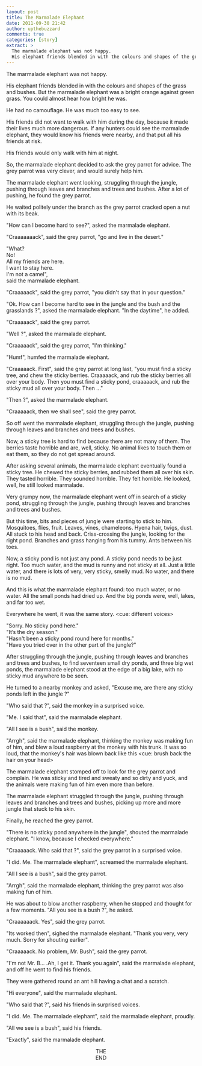 ```yaml
---
layout: post
title: The Marmalade Elephant
date: 2011-09-30 21:42
author: upthebuzzard
comments: true
categories: [story]
extract: >
  The marmalade elephant was not happy.
  His elephant friends blended in with the colours and shapes of the grass and bushes. But the marmalade elephant was a bright orange against green grass. You could almost hear how bright he was.
---
```

The marmalade elephant was not happy.

His elephant friends blended in with the colours and shapes of the grass and bushes. But the marmalade elephant was a bright orange against green grass. You could almost hear how bright he was.

He had no camouflage. He was much too easy to see.

His friends did not want to walk with him during the day, because it made their lives much more dangerous. If any hunters could see the marmalade elephant, they would know his friends were nearby, and that put all his friends at risk.

His friends would only walk with him at night.

So, the marmalade elephant decided to ask the grey parrot for advice. The grey parrot was very clever, and would surely help him.

The marmalade elephant went looking, struggling through the jungle, pushing through leaves and branches and trees and bushes. After a lot of pushing, he found the grey parrot.

He waited politely under the branch as the grey parrot cracked open a nut with its beak.

"How can I become hard to see?", asked the marmalade elephant.

"Craaaaaaack", said the grey parrot, "go and live in the desert."

"What?  
No!  
All my friends are here.  
I want to stay here.  
I'm not a camel",  
said the marmalade elephant.

"Craaaaack", said the grey parrot, "you didn't say that in your question."

"Ok. How can I become hard to see in the jungle and the bush and the grasslands ?", asked the marmalade elephant.
"In the daytime", he added.

"Craaaaack", said the grey parrot.

"Well ?", asked the marmalade elephant.

"Craaaaack", said the grey parrot, "I'm thinking."

"Humf", humfed the marmalade elephant.

"Craaaaack. First", said the grey parrot at long last, "you must find a sticky tree, and chew the sticky berries. Craaaaack, and rub the sticky berries all over your body. Then you must find a sticky pond, craaaaack, and rub the sticky mud all over your body. Then ..."

"Then ?", asked the marmalade elephant.

"Craaaaack, then we shall see", said the grey parrot.

So off went the marmalade elephant, struggling through the jungle, pushing through leaves and branches and trees and bushes.

Now, a sticky tree is hard to find because there are not many of them. The berries taste horrible and are, well, sticky. No animal likes to touch them or eat them, so they do not get spread around.

After asking several animals, the marmalade elephant eventually found a sticky tree. He chewed the sticky berries, and rubbed them all over his skin. They tasted horrible. They sounded horrible. They felt horrible. He looked, well, he still looked marmalade.

Very grumpy now, the marmalade elephant went off in search of a sticky pond, struggling through the jungle, pushing through leaves and branches and trees and bushes.

But this time, bits and pieces of jungle were starting to stick to him. Mosquitoes, flies, fruit. Leaves, vines, chameleons. Hyena hair, twigs, dust. All stuck to his head and back. Criss-crossing the jungle, looking for the right pond. Branches and grass hanging from his tummy. Ants between his toes.

Now, a sticky pond is not just any pond. A sticky pond needs to be just right. Too much water, and the mud is runny and not sticky at all. Just a little water, and there is lots of very, very sticky, smelly mud. No water, and there is no mud.

And this is what the marmalade elephant found: too much water, or no water. All the small ponds had dried up. And the big ponds were, well, lakes, and far too wet.

Everywhere he went, it was the same story.
&lt;cue: different voices&gt;

"Sorry. No sticky pond here."  
"It’s the dry season."  
"Hasn't been a sticky pond round here for months."  
"Have you tried over in the other part of the jungle?"

After struggling through the jungle, pushing through leaves and branches and trees and bushes, to find seventeen small dry ponds, and three big wet ponds, the marmalade elephant stood at the edge of a big lake, with no sticky mud anywhere to be seen.

He turned to a nearby monkey and asked, "Excuse me, are there any sticky ponds left in the jungle ?"

"Who said that ?", said the monkey in a surprised voice.

"Me. I said that", said the marmalade elephant.

"All I see is a bush", said the monkey.

"Arrgh", said the marmalade elephant, thinking the monkey was making fun of him, and blew a loud raspberry at the monkey with his trunk. It was so loud, that the monkey's hair was blown back like this
&lt;cue: brush back the hair on your head&gt;

The marmalade elephant stomped off to look for the grey parrot and complain. He was sticky and tired and sweaty and so dirty and yuck, and the animals were making fun of him even more than before.

The marmalade elephant struggled through the jungle, pushing through leaves and branches and trees and bushes, picking up more and more jungle that stuck to his skin.

Finally, he reached the grey parrot.

"There is no sticky pond anywhere in the jungle", shouted the marmalade elephant. "I know, because I checked everywhere."

"Craaaaack. Who said that ?", said the grey parrot in a surprised voice.

"I did. Me. The marmalade elephant", screamed the marmalade elephant.

"All I see is a bush", said the grey parrot.

"Arrgh", said the marmalade elephant, thinking the grey parrot was also making fun of him.

He was about to blow another raspberry, when he stopped and thought for a few moments. "All you see is a bush ?", he asked.

"Craaaaaack. Yes", said the grey parrot.

"Its worked then", sighed the marmalade elephant. "Thank you very, very much. Sorry for shouting earlier".

"Craaaaack. No problem, Mr. Bush", said the grey parrot.

"I'm not Mr. B... .Ah, I get it. Thank you again", said the marmalade elephant, and off he went to find his friends.

They were gathered round an ant hill having a chat and a scratch.

"Hi everyone", said the marmalade elephant.

"Who said that ?", said his friends in surprised voices.

"I did. Me. The marmalade elephant", said the marmalade elephant, proudly.

"All we see is a bush", said his friends.

"Exactly", said the marmalade elephant.

<div style="text-align:center;">THE</div>
<div style="text-align:center;">END</div>
